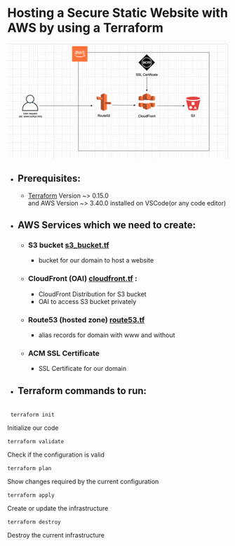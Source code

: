 # Hosting a Secure Static Website with AWS by using a Terraform

![](img/static-web.png)
* ## Prerequisites:
    - [Terraform](https://www.terraform.io) Version ~> 0.15.0  
    and AWS Version ~> 3.40.0 installed on VSCode(or any code editor)

 
 * ##  AWS Services which we need to create:
    - ### S3 bucket [s3_bucket.tf](s3_bucket.tf) 
        * bucket for our domain to host a website
    
    - ### CloudFront (OAI) [cloudfront.tf](cloudfront.tf) : 
        * CloudFront Distribution for S3 bucket
        * OAI to access S3 bucket privately

    - ### Route53 (hosted zone) [route53.tf](route53.tf)
        * alias records for domain with www and without
    
    - ### ACM SSL Certificate
        * SSL Certificate for our domain 



- ## Terraform commands to run:
```
    
 terraform init
``` 
Initialize our code 

```
terraform validate
```
Check if the configuration is valid

```
terraform plan
``` 
Show changes required by the current configuration

```
terraform apply
```
Create or update the infrastructure

```
terraform destroy
```
Destroy the current infrastructure
       
    
        




